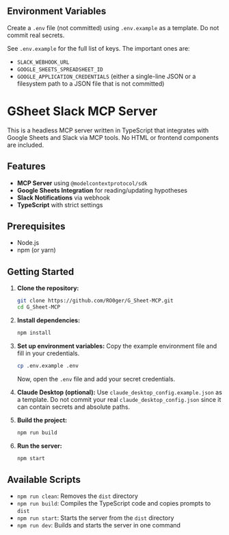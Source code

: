 ## Environment Variables

Create a `.env` file (not committed) using `.env.example` as a template. Do not commit real secrets.

See `.env.example` for the full list of keys. The important ones are:

- `SLACK_WEBHOOK_URL`
- `GOOGLE_SHEETS_SPREADSHEET_ID`
- `GOOGLE_APPLICATION_CREDENTIALS` (either a single-line JSON or a filesystem path to a JSON file that is not committed)

# GSheet Slack MCP Server

This is a headless MCP server written in TypeScript that integrates with Google Sheets and Slack via MCP tools. No HTML or frontend components are included.

## Features

- **MCP Server** using `@modelcontextprotocol/sdk`
- **Google Sheets Integration** for reading/updating hypotheses
- **Slack Notifications** via webhook
- **TypeScript** with strict settings

## Prerequisites

- Node.js
- npm (or yarn)

## Getting Started

1.  **Clone the repository:**
    ```bash
    git clone https://github.com/RO0ger/G_Sheet-MCP.git
    cd G_Sheet-MCP
    ```

2.  **Install dependencies:**
    ```bash
    npm install
    ```

3.  **Set up environment variables:**
    Copy the example environment file and fill in your credentials.
    ```bash
    cp .env.example .env
    ```
    Now, open the `.env` file and add your secret credentials.

4.  **Claude Desktop (optional):**
    Use `claude_desktop_config.example.json` as a template. Do not commit your real `claude_desktop_config.json` since it can contain secrets and absolute paths.

5.  **Build the project:**
    ```bash
    npm run build
    ```

6.  **Run the server:**
    ```bash
    npm start
    ```

## Available Scripts

- `npm run clean`: Removes the `dist` directory
- `npm run build`: Compiles the TypeScript code and copies prompts to `dist`
- `npm run start`: Starts the server from the `dist` directory
- `npm run dev`: Builds and starts the server in one command
